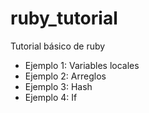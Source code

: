 # ruby_tutorial
Tutorial básico de ruby
- Ejemplo 1: Variables locales
- Ejemplo 2: Arreglos
- Ejemplo 3: Hash
- Ejemplo 4: If
